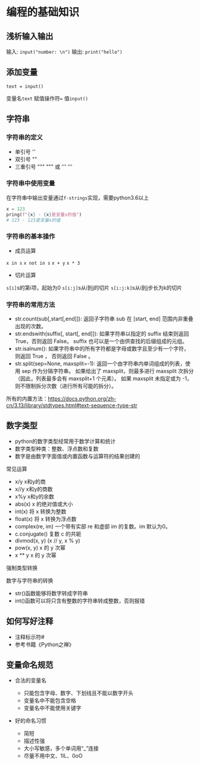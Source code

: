 # 编程的基础知识

## 浅析输入输出

输入: `input("number: \n")`
输出: `print("hello")`

## 添加变量

`text = input()`

变量名`text`
赋值操作符`=`
值`input()`


## 字符串

### 字符串的定义

* 单引号 ''
* 双引号 ""
* 三重引号 """ """ 或 ''' '''

### 字符串中使用变量

在字符串中输出变量通过`f-strings`实现，需要python3.6以上


```python
x = 123
pring(f"{x} - {x}是变量x的值")
# 123 - 123是变量x的值
```

### 字符串的基本操作

* 成员运算

`x in s`
`x not in s`
`x + y`
`x * 3`

* 切片运算

`s[i]`s的第i项，起始为0
`s[i:j]`s从i到j的切片
`s[i:j:k]`s从i到j步长为k的切片

### 字符串的常用方法

* str.count(sub[,start[,end]]): 返回子字符串 sub 在 [start, end] 范围内非重叠出现的次数。 
* str.endswith(suffix[, start[, end]]): 如果字符串以指定的 suffix 结束则返回 True，否则返回 False。 suffix 也可以是一个由供查找的后缀组成的元组。
* str.isalnum(): 如果字符串中的所有字符都是字母或数字且至少有一个字符，则返回 True ， 否则返回 False 。
* str.split(sep=None, maxsplit=-1): 返回一个由字符串内单词组成的列表，使用 sep 作为分隔字符串。 如果给出了 maxsplit，则最多进行 maxsplit 次拆分（因此，列表最多会有 maxsplit+1 个元素）。 如果 maxsplit 未指定或为 -1，则不限制拆分次数（进行所有可能的拆分）。

所有的内置方法：https://docs.python.org/zh-cn/3.13/library/stdtypes.html#text-sequence-type-str


## 数字类型

* python的数字类型经常用于数学计算和统计
* 数字类型种类：整数、浮点数和复数
* 数字是由数字字面值或内置函数与运算符的结果创建的

常见运算

* x/y x和y的商
* x//y x和y的商数
* x%y x和y的余数
* abs(x) x 的绝对值或大小
* int(x) 将 x 转换为整数
* float(x) 将 x 转换为浮点数
* complex(re, im) 一个带有实部 re 和虚部 im 的复数。im 默认为0。
* c.conjugate() 复数 c 的共轭
* divmod(x, y) (x // y, x % y)
* pow(x, y) x 的 y 次幂
* x ** y x 的 y 次幂
        
强制类型转换

数字与字符串的转换

* str()函数能够将数字转成字符串
* int()函数可以将只含有整数的字符串转成整数，否则报错


## 如何写好注释

* 注释标示符#
* 参考书籍《Python之禅》

## 变量命名规范

* 合法的变量名
  * 只能包含字母、数字、下划线且不能以数字开头
  * 变量名中不能包含空格
  * 变量名中不能使用关键字

* 好的命名习惯
  * 简短
  * 描述性强
  * 大小写敏感，多个单词用“_”连接
  * 尽量不用中文、1IL、0oO
